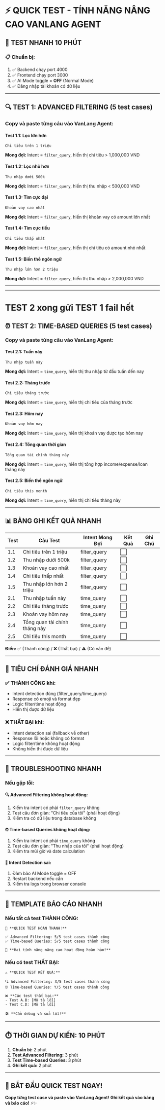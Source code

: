 # ⚡ **QUICK TEST - TÍNH NĂNG NÂNG CAO VANLANG AGENT**

## 🎯 **TEST NHANH 10 PHÚT**

### **📋 Chuẩn bị:**
1. ✅ Backend chạy port 4000
2. ✅ Frontend chạy port 3000  
3. ✅ AI Mode toggle = **OFF** (Normal Mode)
4. ✅ Đăng nhập tài khoản có dữ liệu

---

## 🔍 **TEST 1: ADVANCED FILTERING (5 test cases)**

### **Copy và paste từng câu vào VanLang Agent:**

#### **Test 1.1: Lọc lớn hơn**
```
Chi tiêu trên 1 triệu
```
**Mong đợi:** Intent = `filter_query`, hiển thị chi tiêu > 1,000,000 VND

#### **Test 1.2: Lọc nhỏ hơn**
```
Thu nhập dưới 500k
```
**Mong đợi:** Intent = `filter_query`, hiển thị thu nhập < 500,000 VND

#### **Test 1.3: Tìm cực đại**
```
Khoản vay cao nhất
```
**Mong đợi:** Intent = `filter_query`, hiển thị khoản vay có amount lớn nhất

#### **Test 1.4: Tìm cực tiểu**
```
Chi tiêu thấp nhất
```
**Mong đợi:** Intent = `filter_query`, hiển thị chi tiêu có amount nhỏ nhất

#### **Test 1.5: Biến thể ngôn ngữ**
```
Thu nhập lớn hơn 2 triệu
```
**Mong đợi:** Intent = `filter_query`, hiển thị thu nhập > 2,000,000 VND

---
********************************************************************************* 
# TEST 2 xong gửi TEST 1 fail hết

## ⏰ **TEST 2: TIME-BASED QUERIES (5 test cases)**

### **Copy và paste từng câu vào VanLang Agent:**

#### **Test 2.1: Tuần này**
```
Thu nhập tuần này
```
**Mong đợi:** Intent = `time_query`, hiển thị thu nhập từ đầu tuần đến nay

#### **Test 2.2: Tháng trước**
```
Chi tiêu tháng trước
```
**Mong đợi:** Intent = `time_query`, hiển thị chi tiêu của tháng trước

#### **Test 2.3: Hôm nay**
```
Khoản vay hôm nay
```
**Mong đợi:** Intent = `time_query`, hiển thị khoản vay được tạo hôm nay

#### **Test 2.4: Tổng quan thời gian**
```
Tổng quan tài chính tháng này
```
**Mong đợi:** Intent = `time_query`, hiển thị tổng hợp income/expense/loan tháng này

#### **Test 2.5: Biến thể ngôn ngữ**
```
Chi tiêu this month
```
**Mong đợi:** Intent = `time_query`, hiển thị chi tiêu tháng này

---

## 📊 **BẢNG GHI KẾT QUẢ NHANH**

| Test | Câu Test | Intent Mong Đợi | Kết Quả | Ghi Chú |
|------|----------|----------------|---------|---------|
| 1.1  | Chi tiêu trên 1 triệu | filter_query | ⬜ | |
| 1.2  | Thu nhập dưới 500k | filter_query | ⬜ | |
| 1.3  | Khoản vay cao nhất | filter_query | ⬜ | |
| 1.4  | Chi tiêu thấp nhất | filter_query | ⬜ | |
| 1.5  | Thu nhập lớn hơn 2 triệu | filter_query | ⬜ | |
| 2.1  | Thu nhập tuần này | time_query | ⬜ | |
| 2.2  | Chi tiêu tháng trước | time_query | ⬜ | |
| 2.3  | Khoản vay hôm nay | time_query | ⬜ | |
| 2.4  | Tổng quan tài chính tháng này | time_query | ⬜ | |
| 2.5  | Chi tiêu this month | time_query | ⬜ | |

**Điền:** ✅ (Thành công) / ❌ (Thất bại) / ⚠️ (Có vấn đề)

---

## 🎯 **TIÊU CHÍ ĐÁNH GIÁ NHANH**

### **✅ THÀNH CÔNG khi:**
- Intent detection đúng (filter_query/time_query)
- Response có emoji và format đẹp
- Logic filter/time hoạt động
- Hiển thị được dữ liệu

### **❌ THẤT BẠI khi:**
- Intent detection sai (fallback về other)
- Response lỗi hoặc không có format
- Logic filter/time không hoạt động
- Không hiển thị được dữ liệu

---

## 🚨 **TROUBLESHOOTING NHANH**

### **Nếu gặp lỗi:**

#### **🔍 Advanced Filtering không hoạt động:**
1. Kiểm tra intent có phải `filter_query` không
2. Test câu đơn giản: "Chi tiêu của tôi" (phải hoạt động)
3. Kiểm tra có dữ liệu trong database không

#### **⏰ Time-based Queries không hoạt động:**
1. Kiểm tra intent có phải `time_query` không  
2. Test câu đơn giản: "Thu nhập của tôi" (phải hoạt động)
3. Kiểm tra múi giờ và date calculation

#### **🤖 Intent Detection sai:**
1. Đảm bảo AI Mode toggle = OFF
2. Restart backend nếu cần
3. Kiểm tra logs trong browser console

---

## 📝 **TEMPLATE BÁO CÁO NHANH**

### **Nếu tất cả test THÀNH CÔNG:**
```
🎉 **QUICK TEST HOÀN THÀNH!**

✅ Advanced Filtering: 5/5 test cases thành công
✅ Time-based Queries: 5/5 test cases thành công

🚀 **Hai tính năng nâng cao hoạt động hoàn hảo!**
```

### **Nếu có test THẤT BẠI:**
```
⚠️ **QUICK TEST KẾT QUẢ:**

🔍 Advanced Filtering: X/5 test cases thành công
⏰ Time-based Queries: Y/5 test cases thành công

❌ **Các test thất bại:**
- Test A.B: [Mô tả lỗi]
- Test C.D: [Mô tả lỗi]

🛠️ **Cần debug và sửa lỗi!**
```

---

## ⏱️ **THỜI GIAN DỰ KIẾN: 10 PHÚT**

1. **Chuẩn bị:** 2 phút
2. **Test Advanced Filtering:** 3 phút  
3. **Test Time-based Queries:** 3 phút
4. **Ghi kết quả:** 2 phút

---

## 🚀 **BẮT ĐẦU QUICK TEST NGAY!**

**Copy từng test case và paste vào VanLang Agent!**
**Ghi kết quả vào bảng và báo cáo!** ⚡✨
